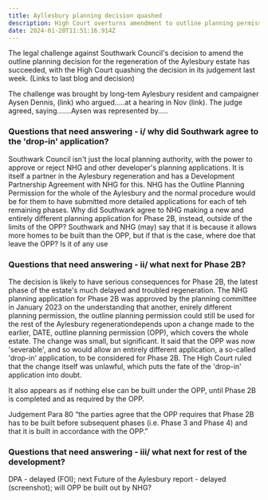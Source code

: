 ```yaml
---
title: Ayllesbury planning decision quashed
description: High Court overturns amendment to outline planning permission
date: 2024-01-20T11:51:16.914Z
---
```

The legal challenge against Southwark Council's decision to amend the outline planning decision for the regeneration of the Aylesbury estate has succeeded, with the High Court quashing the decision in its judgement last week. (Links to last blog and decision)

The challenge was brought by long-tem Aylesbury resident and campaigner Aysen Dennis, (link) who argued.....at a hearing in Nov (link).  The judge agreed, saying.......Aysen was represented by.....

### Questions that need answering - i/ why did Southwark agree to the 'drop-in' application?

Southwark Council isn't just the local planning authority, with the power to approve or reject NHG and other developer's planning applications.  It is itself a partner in the Aylesbury regeneration and has a Development Partnership Agreement with NHG for this.  NHG has the Outline Planning Permission for the whole of the Aylesbury and the normal procedure would be for them to have submitted more detailed applications for each of teh remaining phases.  Why did Southwark agree to NHG making a new and entirely different planning application for Phase 2B, instead, outside of the limits of the OPP?  Southwark and NHG (may) say that it is because it allows more homes to be built than the OPP, but if that is the case, where doe that leave the OPP? Is it of any use 

### Questions that need answering - ii/ what next for Phase 2B?

The decision is likely to have serious consequences for Phase 2B, the latest phase of the estate's much delayed and troubled regeneration.  The NHG planning application for Phase 2B was  approved by the planning committee in January 2023 on the understanding that another, enirely different planning permission, the outline planning permission could still be used for the rest of the Aylesbury regenerationdepends upon a change made to the earlier, DATE, outline planning permission (OPP), which covers the whole estate. The change was small, but significant.  It said that the OPP was now 'severable', and so would allow an entirely different application, a so-called 'drop-in' application, to be considered for Phase 2B.  The High Court ruled that the change itself was unlawful, which puts the fate of the 'drop-in' application into doubt.

It also appears as if nothing else can be built under the OPP, until Phase 2B is completed and as required by the OPP.

Judgement Para 80 “the parties agree that the OPP requires that Phase 2B has to be built before subsequent phases (i.e. Phase 3 and Phase 4) and that it is built in accordance with the OPP.”

### Questions that need answering - iii/ what next for rest of the development?

DPA - delayed (FOI); next Future of the Aylesbury report - delayed (screenshot); will OPP be built out by NHG?